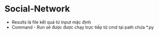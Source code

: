 # Social-Network

- Results là file kết quả từ input mặc định
- Command - Run sẽ được được chạy trực tiếp từ cmd tại path chứa *.py
